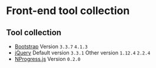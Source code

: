# Front-end tool collection
## Tool collection
*   [Bootstrap](https://getbootstrap.com/) Version `3.3.7` `4.1.3`
*   [jQuery](https://jquery.com/) Default version `3.3.1` Other version `1.12.4` `2.2.4`
*   [NProgress.js](http://ricostacruz.com/nprogress/) Version `0.2.0`